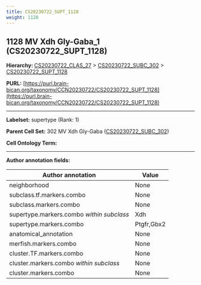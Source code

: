 ```yaml
---
title: CS20230722_SUPT_1128
weight: 1128
---
```

## 1128 MV Xdh Gly-Gaba_1 (CS20230722_SUPT_1128)
<b>Hierarchy: </b>
[CS20230722_CLAS_27](../CS20230722_CLAS_27) >
[CS20230722_SUBC_302](../CS20230722_SUBC_302) >
[CS20230722_SUPT_1128](../CS20230722_SUPT_1128)

**PURL:** [https://purl.brain-bican.org/taxonomy/CCN20230722/CS20230722_SUPT_1128](https://purl.brain-bican.org/taxonomy/CCN20230722/CS20230722_SUPT_1128)

---


**Labelset:** supertype (Rank: 1)

**Parent Cell Set:** 302 MV Xdh Gly-Gaba ([CS20230722_SUBC_302](../CS20230722_SUBC_302))



**Cell Ontology Term:** 

[MARKER GENES.]: #


---

[TRANSFERRED ANNOTATIONS.]: #


[AUTHOR ANNOTATION FIELDS.]: #


**Author annotation fields:**

| Author annotation | Value |
|-------------------|-------|
|neighborhood|None|
|subclass.tf.markers.combo|None|
|subclass.markers.combo|None|
|supertype.markers.combo _within subclass_|Xdh|
|supertype.markers.combo|Ptgfr,Gbx2|
|anatomical_annotation|None|
|merfish.markers.combo|None|
|cluster.TF.markers.combo|None|
|cluster.markers.combo _within subclass_|None|
|cluster.markers.combo|None|
